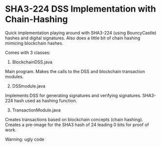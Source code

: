 # SHA3-224 DSS Implementation with Chain-Hashing

Quick implementation playing around with SHA3-224 (using BouncyCastle) hashes and digital signatures.
Also does a little bit of chain hashing mimicing blockchain hashes.

Comes with 3 classes:

1. BlockchainDSS.java

Main program. Makes the calls to the DSS and blockchain transaction modules.

2. DSSmodule.java

Implements DSS for generating signatures and verifying signatures.
SHA3-224 hash used as hashing function.

3. TransactionModule.java

Creates transactions based on blockchain concepts (chain hashing). 
Creates a pre-image for the SHA3 hash of 24 leading 0 bits for proof of work.

Warning: ugly code
